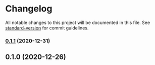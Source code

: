 # Changelog

All notable changes to this project will be documented in this file. See [standard-version](https://github.com/conventional-changelog/standard-version) for commit guidelines.

### [0.1.1](https://github.com/adurc/driver-mssql/compare/v0.1.0...v0.1.1) (2020-12-31)

## 0.1.0 (2020-12-26)
